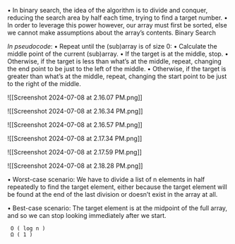 • In binary search, the idea of the algorithm is to divide and conquer, reducing the search area by half each time, trying to find a target number. 
  • In order to leverage this power however, our array must first be sorted, else we cannot make assumptions about the array’s contents. Binary Search 
  
*In pseudocode*: 
• Repeat until the (sub)array is of size 0: 
  • Calculate the middle point of the current (sub)array. • If the target is at the middle, stop. 
  • Otherwise, if the target is less than what’s at the middle, repeat, changing the end point to be just to the left of the middle. 
  • Otherwise, if the target is greater than what’s at the middle, repeat, changing the start point to be just to the right of the middle.
  
  ![[Screenshot 2024-07-08 at 2.16.07 PM.png]]
  
  ![[Screenshot 2024-07-08 at 2.16.34 PM.png]]
  
  ![[Screenshot 2024-07-08 at 2.16.57 PM.png]]
  
  ![[Screenshot 2024-07-08 at 2.17.34 PM.png]]
  
  ![[Screenshot 2024-07-08 at 2.17.59 PM.png]]
  
  ![[Screenshot 2024-07-08 at 2.18.28 PM.png]]
  
  • Worst-case scenario: We have to divide a list of n elements in half repeatedly to find the target element, either because the target element will be found at the end of the last division or doesn’t exist in the array at all. 
  
  • Best-case scenario: The target element is at the midpoint of the full array, and so we can stop looking immediately after we start.
  
```
 O ( log n ) 
 Ω ( 1 )
 ```